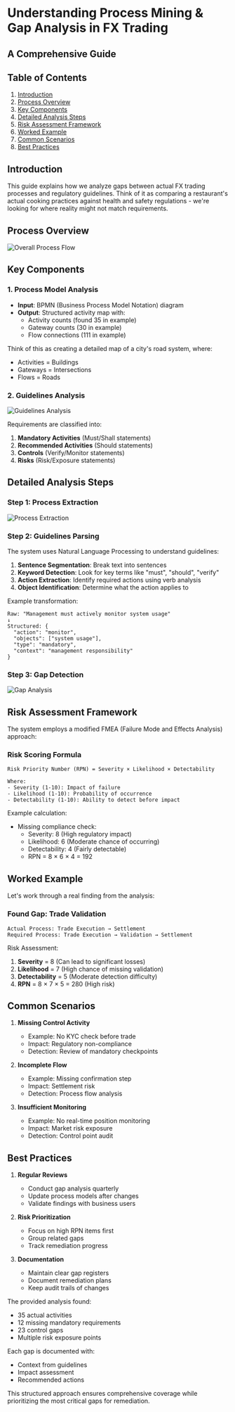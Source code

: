 # Understanding Process Mining & Gap Analysis in FX Trading
## A Comprehensive Guide

## Table of Contents
1. [Introduction](#introduction)
2. [Process Overview](#process-overview)
3. [Key Components](#key-components)
4. [Detailed Analysis Steps](#detailed-analysis-steps)
5. [Risk Assessment Framework](#risk-assessment-framework)
6. [Worked Example](#worked-example)
7. [Common Scenarios](#common-scenarios)
8. [Best Practices](#best-practices)

## Introduction

This guide explains how we analyze gaps between actual FX trading processes and regulatory guidelines. Think of it as comparing a restaurant's actual cooking practices against health and safety regulations - we're looking for where reality might not match requirements.

## Process Overview

![Overall Process Flow](design_docs/process_flow.png)

## Key Components

### 1. Process Model Analysis
- **Input**: BPMN (Business Process Model Notation) diagram
- **Output**: Structured activity map with:
  - Activity counts (found 35 in example)
  - Gateway counts (30 in example)
  - Flow connections (111 in example)

Think of this as creating a detailed map of a city's road system, where:
- Activities = Buildings
- Gateways = Intersections
- Flows = Roads

### 2. Guidelines Analysis
![Guidelines Analysis](design_docs/guidelines_analysis.png)

Requirements are classified into:
1. **Mandatory Activities** (Must/Shall statements)
2. **Recommended Activities** (Should statements)
3. **Controls** (Verify/Monitor statements)
4. **Risks** (Risk/Exposure statements)

## Detailed Analysis Steps

### Step 1: Process Extraction
![Process Extraction](design_docs/process_extraction.png)


### Step 2: Guidelines Parsing
The system uses Natural Language Processing to understand guidelines:

1. **Sentence Segmentation**: Break text into sentences
2. **Keyword Detection**: Look for key terms like "must", "should", "verify"
3. **Action Extraction**: Identify required actions using verb analysis
4. **Object Identification**: Determine what the action applies to

Example transformation:
```
Raw: "Management must actively monitor system usage"
↓
Structured: {
  "action": "monitor",
  "objects": ["system usage"],
  "type": "mandatory",
  "context": "management responsibility"
}
```

### Step 3: Gap Detection
![Gap Analysis](design_docs/gap_detection.png)


## Risk Assessment Framework

The system employs a modified FMEA (Failure Mode and Effects Analysis) approach:

### Risk Scoring Formula
```
Risk Priority Number (RPN) = Severity × Likelihood × Detectability

Where:
- Severity (1-10): Impact of failure
- Likelihood (1-10): Probability of occurrence
- Detectability (1-10): Ability to detect before impact
```

Example calculation:
- Missing compliance check:
  - Severity: 8 (High regulatory impact)
  - Likelihood: 6 (Moderate chance of occurring)
  - Detectability: 4 (Fairly detectable)
  - RPN = 8 × 6 × 4 = 192

## Worked Example

Let's work through a real finding from the analysis:

### Found Gap: Trade Validation
```
Actual Process: Trade Execution → Settlement
Required Process: Trade Execution → Validation → Settlement
```

Risk Assessment:
1. **Severity** = 8 (Can lead to significant losses)
2. **Likelihood** = 7 (High chance of missing validation)
3. **Detectability** = 5 (Moderate detection difficulty)
4. **RPN** = 8 × 7 × 5 = 280 (High risk)

## Common Scenarios

1. **Missing Control Activity**
   - Example: No KYC check before trade
   - Impact: Regulatory non-compliance
   - Detection: Review of mandatory checkpoints

2. **Incomplete Flow**
   - Example: Missing confirmation step
   - Impact: Settlement risk
   - Detection: Process flow analysis

3. **Insufficient Monitoring**
   - Example: No real-time position monitoring
   - Impact: Market risk exposure
   - Detection: Control point audit

## Best Practices

1. **Regular Reviews**
   - Conduct gap analysis quarterly
   - Update process models after changes
   - Validate findings with business users

2. **Risk Prioritization**
   - Focus on high RPN items first
   - Group related gaps
   - Track remediation progress

3. **Documentation**
   - Maintain clear gap registers
   - Document remediation plans
   - Keep audit trails of changes

The provided analysis found:
- 35 actual activities
- 12 missing mandatory requirements
- 23 control gaps
- Multiple risk exposure points

Each gap is documented with:
- Context from guidelines
- Impact assessment
- Recommended actions

This structured approach ensures comprehensive coverage while prioritizing the most critical gaps for remediation.